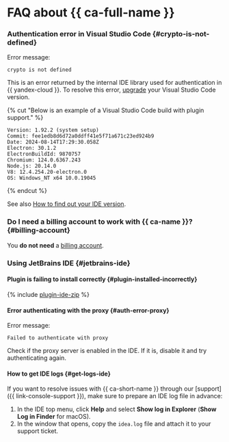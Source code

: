 
# FAQ about {{ ca-full-name }}

### Authentication error in Visual Studio Code {#crypto-is-not-defined}

Error message:

```text
crypto is not defined
```

This is an error returned by the internal IDE library used for authentication in {{ yandex-cloud }}. To resolve this error, [upgrade](https://code.visualstudio.com/docs/setup/setup-overview#_update-cadence) your Visual Studio Code version.

{% cut "Below is an example of a Visual Studio Code build with plugin support." %}

```text
Version: 1.92.2 (system setup)
Commit: fee1edb8d6d72a0ddff41e5f71a671c23ed924b9
Date: 2024-08-14T17:29:30.058Z
Electron: 30.1.2
ElectronBuildId: 9870757
Chromium: 124.0.6367.243
Node.js: 20.14.0
V8: 12.4.254.20-electron.0
OS: Windows_NT x64 10.0.19045
```

{% endcut %}

See also [How to find out your IDE version](https://code.visualstudio.com/docs/setup/setup-overview#_how-do-i-know-which-version-im-running).

### Do I need a billing account to work with {{ ca-name }}? {#billing-account}

You **do not need** a [billing account](../billing/concepts/billing-account.md).

### Using JetBrains IDE {#jetbrains-ide}

#### Plugin is failing to install correctly {#plugin-installed-incorrectly}

{% include [plugin-ide-zip](../_includes/code-assistant/plugin-ide-zip.md) %}

#### Error authenticating with the proxy {#auth-error-proxy}

Error message:

```text
Failed to authenticate with proxy
```

Check if the proxy server is enabled in the IDE. If it is, disable it and try authenticating again.

#### How to get IDE logs {#get-logs-ide}

If you want to resolve issues with {{ ca-short-name }} through our [support]({{ link-console-support }}), make sure to prepare an IDE log file in advance:

1. In the IDE top menu, click **Help** and select **Show log in Explorer** (**Show Log in Finder** for macOS).
1. In the window that opens, copy the `idea.log` file and attach it to your support ticket.
